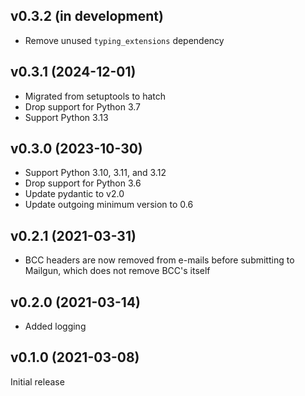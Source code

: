 v0.3.2 (in development)
-----------------------
- Remove unused `typing_extensions` dependency

v0.3.1 (2024-12-01)
-------------------
- Migrated from setuptools to hatch
- Drop support for Python 3.7
- Support Python 3.13

v0.3.0 (2023-10-30)
-------------------
- Support Python 3.10, 3.11, and 3.12
- Drop support for Python 3.6
- Update pydantic to v2.0
- Update outgoing minimum version to 0.6

v0.2.1 (2021-03-31)
-------------------
- BCC headers are now removed from e-mails before submitting to Mailgun, which
  does not remove BCC's itself

v0.2.0 (2021-03-14)
-------------------
- Added logging

v0.1.0 (2021-03-08)
-------------------
Initial release
